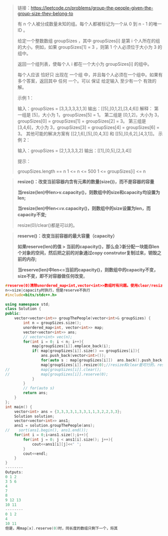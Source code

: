 > 链接：https://leetcode.cn/problems/group-the-people-given-the-group-size-they-belong-to
>
> 有 n 个人被分成数量未知的组。每个人都被标记为一个从 0 到 n - 1 的唯一ID 。
>
> 给定一个整数数组 groupSizes ，其中 groupSizes[i] 是第 i 个人所在的组的大小。例如，如果 groupSizes[1] = 3 ，则第 1 个人必须位于大小为 3 的组中。
>
> 返回一个组列表，使每个人 i 都在一个大小为 groupSizes[i] 的组中。
>
> 每个人应该 恰好只 出现在 一个组 中，并且每个人必须在一个组中。如果有多个答案，返回其中 任何 一个。可以 保证 给定输入 至少有一个 有效的解。
>
>  
>
> 示例 1：
>
> 输入：groupSizes = [3,3,3,3,3,1,3]
> 输出：[[5],[0,1,2],[3,4,6]]
> 解释：
> 第一组是 [5]，大小为 1，groupSizes[5] = 1。
> 第二组是 [0,1,2]，大小为 3，groupSizes[0] = groupSizes[1] = groupSizes[2] = 3。
> 第三组是 [3,4,6]，大小为 3，groupSizes[3] = groupSizes[4] = groupSizes[6] = 3。 
> 其他可能的解决方案有 [[2,1,6],[5],[0,4,3]] 和 [[5],[0,6,2],[4,3,1]]。
> 示例 2：
>
> 输入：groupSizes = [2,1,3,3,3,2]
> 输出：[[1],[0,5],[2,3,4]]
>
>
> 提示：
>
> groupSizes.length == n
> 1 <= n <= 500
> 1 <= groupSizes[i] <= n

> **resize()：改变当前容器内含有元素的数量(size())，⽽不是容器的容量**
>
> **当resize(len)中len>v.capacity()，则数组中的size和capacity均设置为len;** 
>
> **当resize(len)中len<=v.capacity()，则数组中的size设置为len，⽽capacity不变;** 
>
> resize(0)/clear()都是可以的。

> **reserve()：改变当前容器的最⼤容量（capacity）** 
>
> **如果reserve(len)的值 > 当前的capacity()，那么会᯿新分配⼀块能存len个对象的空间，然后把之前的对象通过copy construtor复制过来，销毁之前的内存;** 
>
> **当reserve(len)中len<=当前的capacity()，则数组中的capacity不变，size不变，即不对容器做任何改变**。



```cpp
#reserve(0)清除unordered_map<int,vector<int>>数组时有问题。使用clear/resize没问题,因为resize(n) 
n<=size|capacity时执行，但是reserve不执行
#include<bits/stdc++.h>
    
using namespace std;
class Solution {
public:
    vector<vector<int>> groupThePeople(vector<int>& groupSizes) {
        int n = groupSizes.size();
        unordered_map<int, vector<int>> map;
        vector<vector<int>> ans;
        // vector<int> vec(n);
        for(int i = 0; i < n; i++){
            map[groupSizes[i]].emplace_back(i);
            if( map[groupSizes[i]].size() == groupSizes[i]){
                ans.push_back(vector<int>());
                for(auto s : map[groupSizes[i]])  ans.back().push_back(s);
                map[groupSizes[i]].resize(0);//resize和clear是可行的，reserve(0)不可行
//              map[groupSizes[i]].clear();
//              map[groupSizes[i]].reserve(0);
            }
        }
        // for(auto s)
        return ans;
    }
};
int main() {
    vector<int> ans = {3,3,3,3,1,3,3,1,1,3,2,2,3,3};
    Solution solution;
    vector<vector<int>> ans1;
    ans1 = solution.groupThePeople(ans);
//    sort(ans1.begin(), ans1.end());
    for(int i = 0;i<ans1.size();i++){
        for(int j = 0; j < ans1[i].size(); j++){
            cout<<ans1[i][j]<<' ';
        }
        cout<<endl;
    }
}
--------
Outputs:
0 1 2
3 5 6
4
7
8
9 12 13
10 11
--------
0 1 2
4
10 11    
但是，用map[x].reserve(0)时，同长度的数组只剩下一个，将其
```

